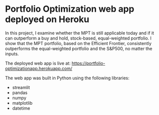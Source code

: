 # Portfolio Optimization web app deployed on Heroku

In this project, I examine whether the MPT is still applicable today and if it can outperform a buy and hold, stock-based, equal-weighted portfolio. I show that the MPT portfolio, based on the Efficient Frontier, consistently outperforms the equal-weighted portfolio and the S&P500, no matter the inputs.

The deployed web app is live at: https://portfolio-optimizationapp.herokuapp.com/



The web app was built in Python using the following libraries:
* streamlit
* pandas
* numpy
* matplotlib
* datetime
